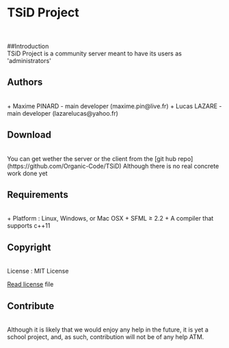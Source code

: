 TSiD Project
==========
<br/><br/>
##Introduction
<br/>
TSiD Project is a community server meant to have its users as 'administrators'
<br/>

## Authors
<br/>
+ Maxime PINARD - main developer (maxime.pin@live.fr)
+ Lucas LAZARE - main developer (lazarelucas@yahoo.fr)
<br/>

## Download
<br/>
You can get wether the server or the client from the [git hub repo](https://github.com/Organic-Code/TSiD)
Although there is no real concrete work done yet
<br/>

## Requirements
<br/>
+ Platform : Linux, Windows, or Mac OSX
+ SFML ≥ 2.2
+ A compiler that supports c++11
<br/>

## Copyright
<br/>
License : MIT License

[Read license](LICENSE) file
<br/>

## Contribute
<br/>
Although it is likely that we would enjoy any help in the future, it is yet a school project, and, as such, contribution will not be of any help ATM.
<br/>
